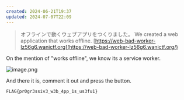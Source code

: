 ```yaml
---
created: 2024-06-21T19:37
updated: 2024-07-07T22:09
---
```


> オフラインで動くウェブアプリをつくりました。
> We created a web application that works offline.
> [https://web-bad-worker-lz56g6.wanictf.org](https://web-bad-worker-lz56g6.wanictf.org/)

On the mention of "works offline", we know its a service worker.

![image.png](https://res.cloudinary.com/kumonochisanaka/image/upload/v1719013212/2024/06/40f7cca8ff433c902a452de1c918828c.png)

And there it is, comment it out and press the button.

```
FLAG{pr0gr3ssiv3_w3b_4pp_1s_us3fu1}
```
